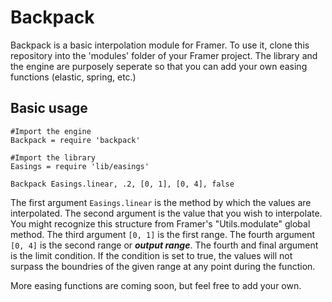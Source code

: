 # Backpack
Backpack is a basic interpolation module for Framer. To use it, clone this repository into the 'modules' folder of your Framer project. The library and the engine are purposely seperate so that you can add your own easing functions (elastic, spring, etc.)

## Basic usage

```
#Import the engine
Backpack = require 'backpack'

#Import the library
Easings = require 'lib/easings'

Backpack Easings.linear, .2, [0, 1], [0, 4], false

```
The first argument ```Easings.linear``` is the method by which the values are interpolated. The second argument is the value that you wish to interpolate. You might recognize this structure from Framer's "Utils.modulate" global method. The third argument ```[0, 1]``` is the first range. The fourth argument ```[0, 4]``` is the second range or ***output range***. The fourth and final argument is the limit condition. If the condition is set to true, the values will not surpass the boundries of the given range at any point during the function.

More easing functions are coming soon, but feel free to add your own.